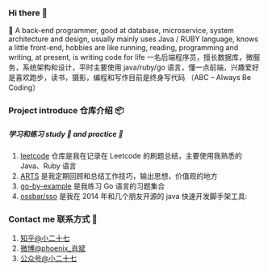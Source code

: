 ### Hi there 👋

🌱 A back-end programmer, good at database, microservice, system architecture and design, usually mainly uses Java / RUBY language, knows a little front-end, hobbies are like running, reading, programming and writing, at present, is writing code for life 一名后端程序员，擅长数据库，微服务，系统架构和设计，平时主要使用 java/ruby/go 语言，懂一点前端，兴趣爱好是喜欢跑步，读书，摄影，编程和写作目前是终身写代码 （ABC – Always Be Coding）


### Project introduce 仓库介绍 📦
##### 学习和练习 study 📕 and practice 🔨
1. [leetcode](https://github.com/xiao2shiqi/leetcode-java) 仓库是我在记录在 Leetcode 的刷题总结，主要使用我熟悉的 Java、Ruby 语言
2. [ARTS](https://github.com/xiao2shiqi/ARTS) 是我定期回顾和总结工作技巧，输出思想，价值观的地方
3. [go-by-example](https://github.com/xiao2shiqi/go-by-example) 是我练习 Go 语言的习题集合
4. [ossbar/sso](https://github.com/ossbar/sso) 是我在 2014 年和几个朋友开源的 java 快速开发脚手架工具: 

### Contact me 联系方式 📱
1. [知乎@小二十七](https://www.zhihu.com/people/xiao-bin-91/posts) 
2. [微博@phoenix_肖斌](https://weibo.com/u/2102996894)
3. [公众号@小二十七](https://highlight.s3.cn-northwest-1.amazonaws.com.cn/1564929103262)

<!--
**xiao2shiqi/xiao2shiqi** is a ✨ _special_ ✨ repository because its `README.md` (this file) appears on your GitHub profile.

Here are some ideas to get you started:
- 📕
- 🔭 I’m currently working on ...
- 🌱 I’m currently learning ...
- 👯 I’m looking to collaborate on ...
- 🤔 I’m looking for help with ...
- 💬 Ask me about ...
- 📫 How to reach me: ...
- 😄 Pronouns: ...
- ⚡ Fun fact: ...
-->
